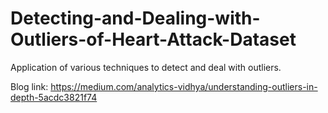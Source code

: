 # Detecting-and-Dealing-with-Outliers-of-Heart-Attack-Dataset 

Application of various techniques to detect and deal with outliers.

Blog link: https://medium.com/analytics-vidhya/understanding-outliers-in-depth-5acdc3821f74 
